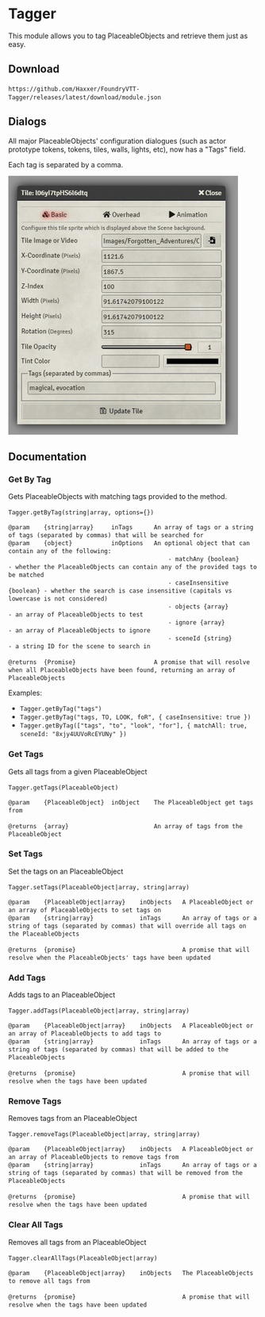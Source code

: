 # Tagger

This module allows you to tag PlaceableObjects and retrieve them just as easy.

## Download

`https://github.com/Haxxer/FoundryVTT-Tagger/releases/latest/download/module.json`

## Dialogs

All major PlaceableObjects' configuration dialogues (such as actor prototype tokens, tokens, tiles, walls, lights, etc), now has a "Tags" field.

Each tag is separated by a comma.

![img.png](docs/token-config.png)

## Documentation

### Get By Tag
Gets PlaceableObjects with matching tags provided to the method.

`Tagger.getByTag(string|array, options={})`

```
@param    {string|array}     inTags      An array of tags or a string of tags (separated by commas) that will be searched for
@param    {object}           inOptions   An optional object that can contain any of the following:
                                             - matchAny {boolean}        - whether the PlaceableObjects can contain any of the provided tags to be matched
                                             - caseInsensitive {boolean} - whether the search is case insensitive (capitals vs lowercase is not considered)
                                             - objects {array}           - an array of PlaceableObjects to test
                                             - ignore {array}            - an array of PlaceableObjects to ignore
                                             - sceneId {string}          - a string ID for the scene to search in

@returns  {Promise}                      A promise that will resolve when all PlaceableObjects have been found, returning an array of PlaceableObjects
```

Examples:

- `Tagger.getByTag("tags")`
- `Tagger.getByTag("tags, TO, LOOK, foR", { caseInsensitive: true })`
- `Tagger.getByTag(["tags", "to", "look", "for"], { matchAll: true, sceneId: "8xjy4UUVoRcEYUNy" })`

### Get Tags
Gets all tags from a given PlaceableObject

`Tagger.getTags(PlaceableObject)`

```
@param    {PlaceableObject}  inObject    The PlaceableObject get tags from

@returns  {array}                        An array of tags from the PlaceableObject
```

### Set Tags

Set the tags on an PlaceableObject

`Tagger.setTags(PlaceableObject|array, string|array)`

```
@param    {PlaceableObject|array}    inObjects   A PlaceableObject or an array of PlaceableObjects to set tags on
@param    {string|array}             inTags      An array of tags or a string of tags (separated by commas) that will override all tags on the PlaceableObjects

@returns  {promise}                              A promise that will resolve when the PlaceableObjects' tags have been updated

```

### Add Tags

Adds tags to an PlaceableObject

`Tagger.addTags(PlaceableObject|array, string|array)`

```
@param    {PlaceableObject|array}    inObjects   A PlaceableObject or an array of PlaceableObjects to add tags to
@param    {string|array}             inTags      An array of tags or a string of tags (separated by commas) that will be added to the PlaceableObjects

@returns  {promise}                              A promise that will resolve when the tags have been updated
```

### Remove Tags

Removes tags from an PlaceableObject

`Tagger.removeTags(PlaceableObject|array, string|array)`

```
@param    {PlaceableObject|array}    inObjects   A PlaceableObject or an array of PlaceableObjects to remove tags from
@param    {string|array}             inTags      An array of tags or a string of tags (separated by commas) that will be removed from the PlaceableObjects

@returns  {promise}                              A promise that will resolve when the tags have been updated
```

### Clear All Tags

Removes all tags from an PlaceableObject

`Tagger.clearAllTags(PlaceableObject|array)`

```
@param    {PlaceableObject|array}    inObjects   The PlaceableObjects to remove all tags from

@returns  {promise}                              A promise that will resolve when the tags have been updated
```
